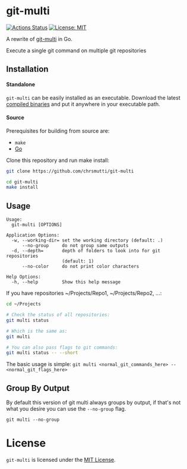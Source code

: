 # git-multi

[![Actions Status](https://github.com/chrsmutti/git-multi/workflows/Go/badge.svg)](https://github.com/chrsmutti/git-multi/actions)
[![License: MIT](https://img.shields.io/badge/License-MIT-yellow.svg)](https://opensource.org/licenses/MIT)

A rewrite of [git-multi](https://github.com/tkrajina/git-plus/blob/master/git-multi) in Go.

Execute a single git command on multiple git repositories

## Installation

#### Standalone

`git-multi` can be easily installed as an executable. Download the latest
[compiled binaries](https://github.com/chrsmutti/git-multi/releases) and put it
anywhere in your executable path.

#### Source

Prerequisites for building from source are:

- `make`
- [Go](https://golang.org/doc/install)

Clone this repository and run make install:

```sh
git clone https://github.com/chrsmutti/git-multi

cd git-multi
make install
```

## Usage

```
Usage:
  git-multi [OPTIONS]

Application Options:
  -w, --working-dir= set the working directory (default: .)
      --no-group     do not group same outputs
  -d, --depth=       depth of folders to look into for git repositories
                     (default: 1)
      --no-color     do not print color characters

Help Options:
  -h, --help         Show this help message
```

If you have repositories ~/Projects/Repo1, ~/Projects/Repo2, ...:

```bash
cd ~/Projects

# Check the status of all repositories:
git multi status

# Which is the same as:
git multi

# You can also pass flags to git commands:
git multi status -- --short
```

The basic usage is simple:
`git multi <normal_git_commands_here> -- <normal_git_flags_here>`

## Group By Output

By default this version of git multi always groups by output, if that's not what
you desire you can use the `--no-group` flag.

```
git multi --no-group
```

# License

`git-multi` is licensed under the [MIT License](https://opensource.org/licenses/MIT).
